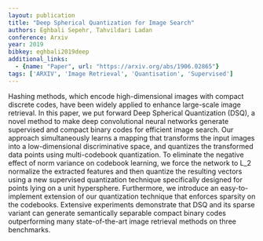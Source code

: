 ```yaml
---
layout: publication
title: "Deep Spherical Quantization for Image Search"
authors: Eghbali Sepehr, Tahvildari Ladan
conference: Arxiv
year: 2019
bibkey: eghbali2019deep
additional_links:
  - {name: "Paper", url: "https://arxiv.org/abs/1906.02865"}
tags: ['ARXIV', 'Image Retrieval', 'Quantisation', 'Supervised']
---
```

Hashing methods, which encode high-dimensional images with compact discrete
codes, have been widely applied to enhance large-scale image retrieval. In this
paper, we put forward Deep Spherical Quantization (DSQ), a novel method to make
deep convolutional neural networks generate supervised and compact binary codes
for efficient image search. Our approach simultaneously learns a mapping that
transforms the input images into a low-dimensional discriminative space, and
quantizes the transformed data points using multi-codebook quantization. To
eliminate the negative effect of norm variance on codebook learning, we force
the network to L_2 normalize the extracted features and then quantize the
resulting vectors using a new supervised quantization technique specifically
designed for points lying on a unit hypersphere. Furthermore, we introduce an
easy-to-implement extension of our quantization technique that enforces sparsity
on the codebooks. Extensive experiments demonstrate that DSQ and its sparse
variant can generate semantically separable compact binary codes outperforming
many state-of-the-art image retrieval methods on three benchmarks.
